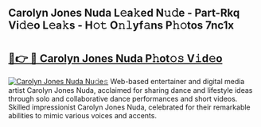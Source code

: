 ## Carolyn Jones Nuda L𝚎a𝚔ed N𝚞𝚍e - Part-Rkq Vi𝚍𝚎o L𝚎a𝚔s - H𝚘𝚝 O𝚗𝚕yf𝚊ns P𝚑𝚘tos 7nc1x

# <h2><a href="http://kfdwhu.oniu.top/?m=Carolyn+Jones+Nuda">🔗👉 🔴 Carolyn Jones Nuda P𝚑ot𝚘𝚜 V𝚒d𝚎o</a></h2>

[![Carolyn Jones Nuda Nu𝚍e𝚜](https://i.imgur.com/0qMVB7G.gif)](http://kfdwhu.oniu.top/?m=Carolyn+Jones+Nuda)
Web-based entertainer and digital media artist Carolyn Jones Nuda, acclaimed for sharing dance and lifestyle ideas through solo and collaborative dance performances and short videos. Skilled impressionist Carolyn Jones Nuda, celebrated for their remarkable abilities to mimic various voices and accents.  
